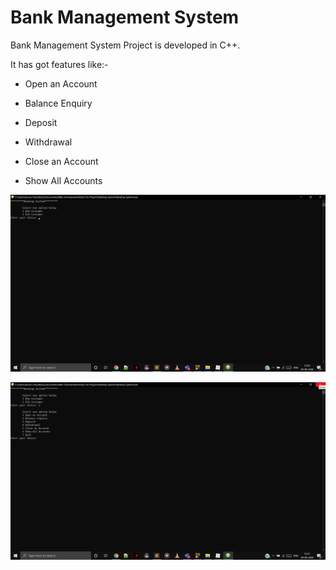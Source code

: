 # Bank Management System

Bank Management System Project is developed in C++.

It has got features like:-

- Open an Account

- Balance Enquiry

- Deposit

- Withdrawal

- Close an Account

- Show All Accounts

  

![1](1.png)

![2](2.png)